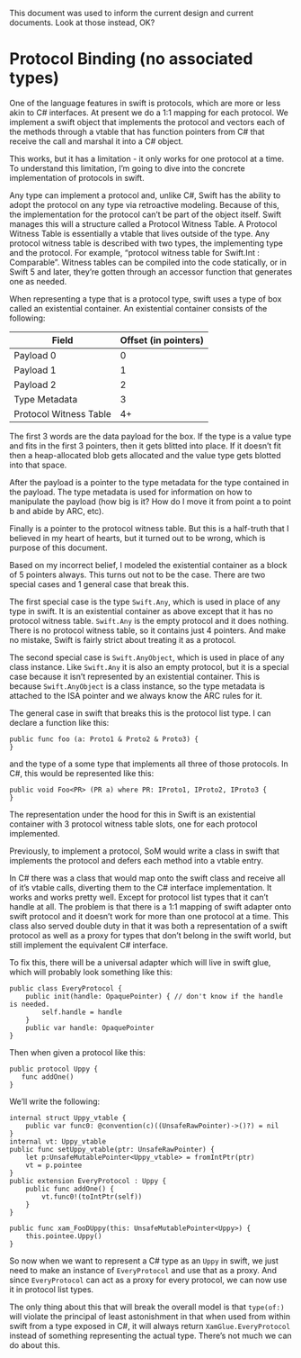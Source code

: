 This document was used to inform the current design and current documents. Look at those instead, OK?

# Protocol Binding (no associated types)
One of the language features in swift is protocols, which are more or less akin to C# interfaces.
At present we do a 1:1 mapping for each protocol. We implement a swift object that implements the protocol and vectors each of the methods through a vtable that has function pointers from C# that receive the call and marshal it into a C# object.

This works, but it has a limitation - it only works for one protocol at a time. To understand this limitation, I’m going to dive into the concrete implementation of protocols in swift.

Any type can implement a protocol and, unlike C#, Swift has the ability to adopt the protocol on any type via retroactive modeling. Because of this, the implementation for the protocol can’t be part of the object itself. Swift manages this will a structure called a Protocol Witness Table. A Protocol Witness Table is essentially a vtable that lives outside of the type. Any protocol witness table is described with two types, the implementing type and the protocol. For example, “protocol witness table for Swift.Int : Comparable”.  Witness tables can be compiled into the code statically, or in Swift 5 and later, they’re gotten through an accessor function that generates one as needed.

When representing a type that is a protocol type, swift uses a type of box called an existential container. An existential container consists of the following:


| Field                  | Offset (in pointers) |
| ---------------------- | -------------------- |
| Payload 0              | 0                    |
| Payload 1              | 1                    |
| Payload 2              | 2                    |
| Type Metadata          | 3                    |
| Protocol Witness Table | 4+                   |

The first 3 words are the data payload for the box. If the type is a value type and fits in the first 3 pointers, then it gets blitted into place. If it doesn’t fit then a heap-allocated blob gets allocated and the value type gets blotted into that space.

After the payload is a pointer to the type metadata for the type contained in the payload. The type metadata is used for information on how to manipulate the payload (how big is it? How do I move it from point a to point b and abide by ARC, etc).

Finally is a pointer to the protocol witness table. But this is a half-truth that I believed in my heart of hearts, but it turned out to be wrong, which is purpose of this document.

Based on my incorrect belief, I modeled the existential container as a block of 5 pointers always. This turns out not to be the case. There are two special cases and 1 general case that break this.

The first special case is the type `Swift.Any`, which is used in place of any type in swift. It is an existential container as above except that it has no protocol witness table. `Swift.Any` is the empty protocol and it does nothing. There is no protocol witness table, so it contains just 4 pointers. And make no mistake, Swift is fairly strict about treating it as a protocol.

The second special case is `Swift.AnyObject`, which is used in place of any class instance. Like `Swift.Any` it is also an empty protocol, but it is a special case because it isn’t represented by an existential container. This is because `Swift.AnyObject` is a class instance, so the type metadata is attached to the ISA pointer and we always know the ARC rules for it.

The general case in swift that breaks this is the protocol list type. I can declare a function like this:

    public func foo (a: Proto1 & Proto2 & Proto3) {
    }

and the type of a some type that implements all three of those protocols. In C#, this would be represented like this:

    public void Foo<PR> (PR a) where PR: IProto1, IProto2, IProto3 {
    }

The representation under the hood for this in Swift is an existential container with 3 protocol witness table slots, one for each protocol implemented.

Previously, to implement a protocol, SoM would write a class in swift that implements the protocol and defers each method into a vtable entry.

In C# there was a class that would map onto the swift class and receive all of it’s vtable calls, diverting them to the C# interface implementation. It works and works pretty well. Except for protocol list types that it can’t handle at all. The problem is that there is a 1:1 mapping of swift adapter onto swift protocol and it doesn’t work for more than one protocol at a time. This class also served double duty in that it was both a representation of a swift protocol as well as a proxy for types that don’t belong in the swift world, but still implement the equivalent C# interface.

To fix this, there will be a universal adapter which will live in swift glue, which will probably look something like this:


    public class EveryProtocol {
        public init(handle: OpaquePointer) { // don't know if the handle is needed.
            self.handle = handle
        }
        public var handle: OpaquePointer
    }

Then when given a protocol like this:

    public protocol Uppy {
       func addOne()
    }

We’ll write the following:

    internal struct Uppy_vtable {
        public var func0: @convention(c)((UnsafeRawPointer)->()?) = nil
    }
    internal vt: Uppy_vtable
    public func setUppy_vtable(ptr: UnsafeRawPointer) {
        let p:UnsafeMutablePointer<Uppy_vtable> = fromIntPtr(ptr)
        vt = p.pointee
    }
    public extension EveryProtocol : Uppy {
        public func addOne() {
            vt.func0!(toIntPtr(self))
        }
    }
    
    public func xam_FooDUppy(this: UnsafeMutablePointer<Uppy>) {
        this.pointee.Uppy()
    }

So now when we want to represent a C# type as an `Uppy` in swift, we just need to make an instance of `EveryProtocol` and use that as a proxy. And since `EveryProtocol` can act as a proxy for every protocol, we can now use it in protocol list types.

The only thing about this that will break the overall model is that `type(of:)` will violate the principal of least astonishment in that when used from within swift from a type exposed in C#, it will always return `XamGlue.EveryProtocol` instead of something representing the actual type. There’s not much we can do about this.


